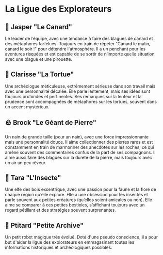 # La Ligue des Explorateurs

## 🦆 Jasper "Le Canard"
Le leader de l’équipe, avec une tendance à faire des blagues de canard et des métaphores farfelues. Toujours en train de répéter "Canard le matin, canard le soir !" pour détendre l'atmosphère. Il a un penchant pour les aventures risquées et est capable de se sortir de n’importe quelle situation avec une blague et une pirouette.

## 🐢 Clarisse "La Tortue"
Une archéologue méticuleuse, extrêmement sérieuse dans son travail mais avec une personnalité décalée. Elle parle lentement, mais ses idées sont toujours profondes et pertinentes. Ses remarques sur la lenteur et la prudence sont accompagnées de métaphores sur les tortues, souvent dans un accent mystérieux.

## 🪨 Brock "Le Géant de Pierre"
Un nain de grande taille (pour un nain), avec une force impressionnante mais une personnalité douce. Il aime collectionner des pierres rares et est constamment en train de marmonner des anecdotes sur les roches, ce qui amène souvent des commentaires confus de la part de ses compagnons. Il aime aussi faire des blagues sur la dureté de la pierre, mais toujours avec un air un peu rêveur.

## 🐛 Tara "L'Insecte"
Une elfe des bois excentrique, avec une passion pour la faune et la flore de chaque région qu’elle explore. Elle a une obsession pour les insectes et parle souvent aux petites créatures (qu’elles soient amicales ou non). Elle aime se comparer à ces petites bestioles, s’affichant toujours avec un regard pétillant et des stratégies souvent surprenantes.

## 🤖 Ptitard "Petite Archive"

Un petit robot magique très évolué. Doté d'une pseudo conscience, il a pour but d'aider la ligue des explorateurs en emmagasinant toutes les informations historiques et archéologiques possibles.